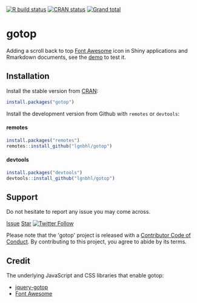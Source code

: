 [![R build status](https://github.com/lgnbhl/gotop/workflows/R-CMD-check/badge.svg)](https://github.com/lgnbhl/gotop/actions)
[![CRAN status](https://www.r-pkg.org/badges/version/gotop)](https://CRAN.R-project.org/package=gotop)
[![Grand total](https://cranlogs.r-pkg.org/badges/grand-total/gotop)](https://cran.r-project.org/package=gotop)

# gotop

Adding a scroll back to top [Font Awesome](https://fontawesome.com) icon in Shiny applications and Rmarkdown documents, see the [demo](https://gotop.felixluginbuhl.com) to test it.

## Installation

Install the stable version from [CRAN](https://CRAN.R-project.org/package=gotop):

```r
install.packages("gotop")
```

Install the development version from Github with `remotes` or `devtools`: 

<!-- tabs:start -->

#### **remotes**

``` r
install.packages("remotes")
remotes::install_github("lgnbhl/gotop")
```

#### **devtools**

``` r
install.packages("devtools")
devtools::install_github("lgnbhl/gotop")
```

<!-- tabs:end -->

## Support

Do not hesitate to report any issue you may come across. 

<!-- Place this tag in your head or just before your close body tag. -->
<script async defer src="https://buttons.github.io/buttons.js"></script>

<a class="github-button" href="https://github.com/lgnbhl/gotop/issues" data-icon="octicon-issue-opened" aria-label="Issue lgnbhl/gotop on GitHub">Issue</a> <a class="github-button" href="https://github.com/lgnbhl/gotop" data-icon="octicon-star" data-show-count="true" aria-label="Star lgnbhl/gotop on GitHub">Star</a>
[![Twitter Follow](https://img.shields.io/twitter/follow/FelixLuginbuhl?style=social)](https://twitter.com/FelixLuginbuhl)

Please note that the 'gotop' project is released with a [Contributor Code of Conduct](coc.md). By contributing to this project, you agree to abide by its terms.

## Credit

The underlying JavaScript and CSS libraries that enable gotop:

- [jquery-gotop](https://scottdorman.blog/jquery-gotop)
- [Font Awesome](https://fontawesome.com)
